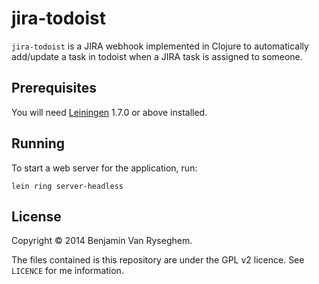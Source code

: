 # jira-todoist

`jira-todoist` is a JIRA webhook implemented in Clojure to automatically add/update a task in todoist when a JIRA task is assigned to someone.

## Prerequisites

You will need [Leiningen][1] 1.7.0 or above installed.

[1]: https://github.com/technomancy/leiningen

## Running

To start a web server for the application, run:

    lein ring server-headless

## License

Copyright © 2014 Benjamin Van Ryseghem.

The files contained is this repository are under the GPL v2 licence.
See `LICENCE` for me information.
